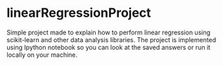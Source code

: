 # linearRegressionProject
Simple project made to explain how to perform linear regression using scikit-learn and other data analysis libraries.
The project is implemented using Ipython notebook so you can look at the saved answers or run it locally on your machine.

